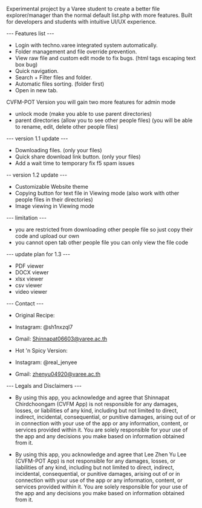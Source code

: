 Experimental project by a Varee student to create a better file explorer/manager than the normal default list.php with more features.
Built for developers and students with intuitive UI/UX experience.

--- Features list ---
- Login with techno.varee integrated system automatically. 
- Folder management and file override prevention.
- View raw file and custom edit mode to fix bugs. (html tags escaping text box bug)
- Quick navigation.
- Search + Filter files and folder.
- Automatic files sorting. (folder first)
- Open in new tab.

CVFM-POT Version you will gain two more features for admin mode
- unlock mode (make you able to use parent directories)
- parent directories (allow you to see other people files) (you will be able to rename, edit, delete other people files)

--- version 1.1 update ---
- Downloading files. (only your files)
- Quick share download link button. (only your files)
- Add a wait time to temporary fix f5 spam issues

-- version 1.2 update ---
- Customizable Website theme
- Copying button for text file in Viewing mode (also work with other people files in their directories)
- Image viewing in Viewing mode

--- limitation ---
- you are restricted from downloading other people file so just copy their code and upload our own
- you cannot open tab other people file you can only view the file code

--- update plan for 1.3 ---
- PDF viewer
- DOCX viewer
- xlsx viewer
- csv viewer
- video viewer

--- Contact ---

- Original Recipe:
- Instagram: @sh1nxzql7
- Gmail: Shinnapat06603@varee.ac.th

- Hot 'n Spicy Version:
- Instagram: @real_jenyee
- Gmail: zhenyu04920@varee.ac.th

--- Legals and Disclaimers ---
- By using this app, you acknowledge and agree that Shinnapat Chirdchoongam (CVFM App) is not responsible for any damages, losses, or liabilities of any kind, including but not limited to direct, indirect, incidental, consequential, or punitive damages, arising out of or in connection with your use of the app or any information, content, or services provided within it. You are solely responsible for your use of the app and any decisions you make based on information obtained from it.

- By using this app, you acknowledge and agree that Lee Zhen Yu  Lee (CVFM-POT App) is not responsible for any damages, losses, or liabilities of any kind, including but not limited to direct, indirect, incidental, consequential, or punitive damages, arising out of or in connection with your use of the app or any information, content, or services provided within it. You are solely responsible for your use of the app and any decisions you make based on information obtained from it.
